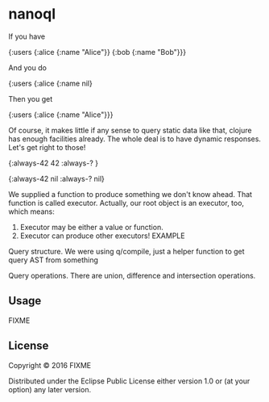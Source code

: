 # nanoql

If you have

{:users
  {:alice {:name "Alice"}}
  {:bob {:name "Bob"}}}

And you do

{:users
  {:alice
    {:name nil}

Then you get

{:users
  {:alice
    {:name "Alice"}}}

Of course, it makes little if any sense to query static data like that, clojure has enough facilities already.
The whole deal is to have dynamic responses.
Let's get right to those!

{:always-42 42
 :always-? }

{:always-42 nil
 :always-? nil}

We supplied a function to produce something we don't know ahead.
That function is called executor.
Actually, our root object is an executor, too, which means:
1) Executor may be either a value or  function.
2) Executor can produce other executors!
EXAMPLE

Query structure.
We were using q/compile, just a helper function to get query AST from something

Query operations.
There are union, difference and intersection operations.

## Usage

FIXME

## License

Copyright © 2016 FIXME

Distributed under the Eclipse Public License either version 1.0 or (at
your option) any later version.
